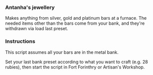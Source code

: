### Antanha's jewellery

Makes anything from silver, gold and platinum bars at a furnace. The needed items other than the bars come from your bank, and they're withdrawn via load last preset.

### Instructions

This script assumes all your bars are in the metal bank.

Set your last bank preset according to what you want to craft (e.g. 28 rubies), then start the script in Fort Forinthry or Artisan's Workshop.
